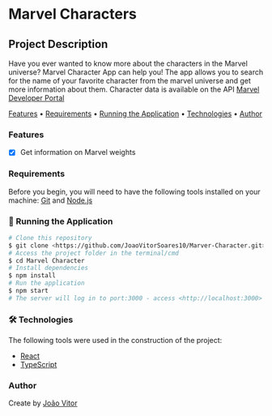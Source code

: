 # Marvel Characters

## Project Description

Have you ever wanted to know more about the characters in the Marvel universe? Marvel Character App can help you! The app allows you to search for the name of your favorite character from the marvel universe and get more information about them. Character data is available on the API <a href="https://developer.marvel.com/">Marvel Developer Portal</a>

<p>
 <a href="#Features">Features</a> •
 <a href="#Requirements">Requirements</a> • 
 <a href="#🎲 Running the Application">Running the Application</a> • 
 <a href="#🛠 Technologies">Technologies</a> • 
 <a href="#Author">Author</a>
</p>

### Features

- [x] Get information on Marvel weights

### Requirements

Before you begin, you will need to have the following tools installed on your machine:
[Git](https://git-scm.com) and [Node.js](https://nodejs.org/en/)

### 🎲 Running the Application

```bash
# Clone this repository
$ git clone <https://github.com/JoaoVitorSoares10/Marver-Character.git>
# Access the project folder in the terminal/cmd
$ cd Marvel Character
# Install dependencies
$ npm install
# Run the application
$ npm start
# The server will log in to port:3000 - access <http://localhost:3000>
```

### 🛠 Technologies

The following tools were used in the construction of the project:

- [React](https://pt-br.reactjs.org/)
- [TypeScript](https://pt-br.reactjs.org/)

### Author

<p>Create by <a href="https://www.linkedin.com/in/joao-vitor-morais-soares-49ba17228/">João Vitor</a></p>